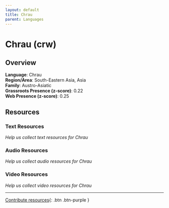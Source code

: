 ```yaml
---
layout: default
title: Chrau
parent: Languages
---
```


# Chrau (crw)

## Overview

**Language**: Chrau  
**Region/Area**: South-Eastern Asia, Asia  
**Family**: Austro-Asiatic  
**Grassroots Presence (z-score)**: 0.22  
**Web Presence (z-score)**: 0.25  

## Resources

### Text Resources
*Help us collect text resources for Chrau*

### Audio Resources
*Help us collect audio resources for Chrau*

### Video Resources
*Help us collect video resources for Chrau*

---

[Contribute resources](https://forms.office.com/e/1SfLJx3u1r){: .btn .btn-purple }
